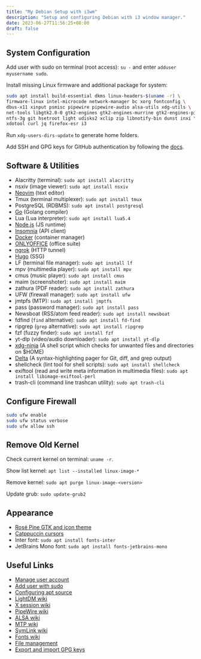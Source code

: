 ```yaml
---
title: "My Debian Setup with i3wm"
description: "Setup and configuring Debian with i3 window manager."
date: 2023-06-27T11:56:25+08:00
draft: false
---
```


## System Configuration

Add user with sudo on terminal (root access): `su -` and enter
`adduser myusername sudo`.

Install missing Linux firmware and additional package for system:

```bash {lineNos=false}
sudo apt install build-essential dkms linux-headers-$(uname -r) \
firmware-linux intel-microcode network-manager bc xorg fontconfig \
dbus-x11 xinput psmisc pipewire pipewire-audio alsa-utils xdg-utils \
net-tools libgtk2.0-0 gtk2-engines gtk2-engines-murrine gtk2-engines-pixbuf \
ntfs-3g git hsetroot light udisks2 xclip zip libnotify-bin dunst inxi \
xdotool curl jq firefox-esr i3
```

Run `xdg-users-dirs-update` to generate home folders.

Add SSH and GPG keys for GitHub authentication by following
the [docs](https://docs.github.com/en/authentication).

## Software & Utilities

- Alacritty (terminal): `sudo apt install alacritty`
- nsxiv (image viewer): `sudo apt install nsxiv`
- [Neovim](https://neovim.io/) (text editor)
- Tmux (terminal multiplexer): `sudo apt install tmux`
- PostgreSQL (RDBMS): `sudo apt install postgresql`
- [Go](https://go.dev/) (Golang compiler)
- Lua (Lua interpreter): `sudo apt install lua5.4`
- [Node.js](https://nodejs.org/) (JS runtime)
- [Insomnia](https://insomnia.rest/) (API client)
- [Docker](https://www.docker.com/) (container manager)
- [ONLYOFFICE](https://www.onlyoffice.com/) (office suite)
- [ngrok](https://ngrok.com/) (HTTP tunnel)
- [Hugo](https://gohugo.io/) (SSG)
- LF (terminal file manager): `sudo apt install lf`
- mpv (multimedia player): `sudo apt install mpv`
- cmus (music player): `sudo apt install cmus`
- maim (screenshoter): `sudo apt install maim`
- zathura (PDF reader): `sudo apt install zathura`
- UFW (firewall manager): `sudo apt install ufw`
- jmtpfs (MTP): `sudo apt install jmptfs`
- pass (password manager): `sudo apt install pass`
- Newsboat (RSS/atom feed reader): `sudo apt install newsboat`
- fdfind (`find` alternative): `sudo apt install fd-find`
- ripgrep (`grep` alternative): `sudo apt install ripgrep`
- fzf (fuzzy finder): `sudo apt install fzf`
- yt-dlp (video/audio downloader): `sudo apt install yt-dlp`
- [xdg-ninja](https://github.com/b3nj5m1n/xdg-ninja) (A shell script which checks for unwanted files and directories on $HOME)
- [Delta](https://github.com/dandavison/delta) (A syntax-highlighting pager for Git, diff, and grep output)
- shellcheck (lint tool for shell scripts): `sudo apt install shellcheck`
- exiftool (read and write meta information in multimedia files): `sudo apt install libimage-exiftool-perl`
- trash-cli (command line trashcan utility): `sudo apt trash-cli`

## Configure Firewall

```bash
sudo ufw enable
sudo ufw status verbose
sudo ufw allow ssh
```

## Remove Old Kernel

Check current kernel on terminal: `uname -r`.

Show list kernel: `apt list --installed linux-image-*`

Remove kernel: `sudo apt purge linux-image-<version>`

Update grub: `sudo update-grub2`

## Appearance

- [Rosé Pine GTK and icon theme](https://github.com/rose-pine/gtk)
- [Catppuccin cursors](https://github.com/catppuccin/cursors)
- Inter font: `sudo apt install fonts-inter`
- JetBrains Mono font: `sudo apt install fonts-jetbrains-mono`

## Useful Links

- [Manage user account](https://wiki.debian.org/UserAccounts)
- [Add user with sudo](https://wiki.debian.org/sudo)
- [Configuring apt source](https://wiki.debian.org/SourcesList)
- [LightDM wiki](https://wiki.debian.org/LightDM)
- [X session wiki](https://wiki.debian.org/Xsession)
- [PipeWire wiki](https://wiki.debian.org/PipeWire)
- [ALSA wiki](https://wiki.debian.org/ALSA)
- [MTP wiki](https://wiki.debian.org/mtp)
- [SymLink wiki](https://wiki.debian.org/SymLink)
- [Fonts wiki](https://wiki.debian.org/Fonts)
- [File management](https://wiki.debian.org/CommandsFileManager)
- [Export and import GPG keys](https://wiki.debian.org/EvolutionSecurity)
